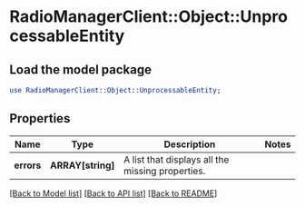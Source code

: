 # RadioManagerClient::Object::UnprocessableEntity

## Load the model package
```perl
use RadioManagerClient::Object::UnprocessableEntity;
```

## Properties
Name | Type | Description | Notes
------------ | ------------- | ------------- | -------------
**errors** | **ARRAY[string]** | A list that displays all the missing properties. | 

[[Back to Model list]](../README.md#documentation-for-models) [[Back to API list]](../README.md#documentation-for-api-endpoints) [[Back to README]](../README.md)


